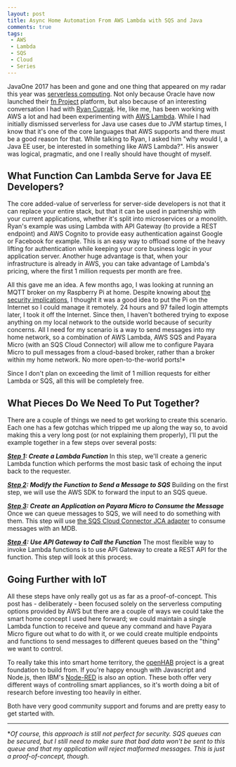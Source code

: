 ```yaml
---
layout: post
title: Async Home Automation From AWS Lambda with SQS and Java
comments: true
tags: 
 - AWS
 - Lambda
 - SQS
 - Cloud
 - Series
---
```


JavaOne 2017 has been and gone and one thing that appeared on my radar this year was [serverless computing](https://martinfowler.com/articles/serverless.html). Not only because Oracle have now launched their [fn Project](http://fnproject.io/) platform, but also because of an interesting conversation I had with [Ryan Cuprak](https://www.slideshare.net/rcuprak). He, like me, has been working with AWS a lot and had been experimenting with [AWS Lambda](http://docs.aws.amazon.com/lambda/latest/dg/welcome.html). While I had initially dismissed serverless for Java use cases due to JVM startup times, I know that it's one of the core languages that AWS supports and there must be a good reason for that. While talking to Ryan, I asked him "why would I, a Java EE user, be interested in something like AWS Lambda?". His answer was logical, pragmatic, and one I really should have thought of myself.

## What Function Can Lambda Serve for Java EE Developers?
The core added-value of serverless for server-side developers is not that it can replace your entire stack, but that it can be used in partnership with your current applications, whether it's split into microservices or a monolith. Ryan's example was using Lambda with API Gateway (to provide a REST endpoint) and AWS Cognito to provide easy authentication against Google or Facebook for example. This is an easy way to offload some of the heavy lifting for authentication while keeping your core business logic in your application server. Another huge advantage is that, when your infrastructure is already in AWS, you can take advantage of Lambda's pricing, where the first 1 million requests per month are free.

All this gave me an idea. A few months ago, I was looking at running an MQTT broker on my Raspberry Pi at home. Despite knowing about [the security implications](https://www.raspberrypi.org/blog/a-security-update-for-raspbian-pixel/), I thought it was a good idea to put the Pi on the Internet so I could manage it remotely. 24 hours and 97 failed login attempts later, I took it off the Internet. Since then, I haven't bothered trying to expose anything on my local network to the outside world because of security concerns. All I need for my scenario is a way to send messages into my home network, so a combination of AWS Lambda, AWS SQS and Payara Micro (with an SQS Cloud Connector) will allow me to configure Payara Micro to pull messages from a cloud-based broker, rather than a broker within my home network. No more open-to-the-world ports!*

Since I don't plan on exceeding the limit of 1 million requests for either Lambda or SQS, all this will be completely free.

## What Pieces Do We Need To Put Together?
There are a couple of things we need to get working to create this scenario. Each one has a few gotchas which tripped me up along the way so, to avoid making this a very long post (or not explaining them properly), I'll put the example together in a few steps over several posts:

***[Step 1](): Create a Lambda Function***
In this step, we'll create a generic Lambda function which performs the most basic task of echoing the input back to the requester.

***[Step 2](): Modify the Function to Send a Message to SQS***
Building on the first step, we will use the AWS SDK to forward the input to an SQS queue.

***[Step 3](): Create an Application on Payara Micro to Consume the Message***
Once we can queue messages to SQS, we will need to do something with them. This step will use [the SQS Cloud Connector JCA adapter](https://github.com/payara/Cloud-Connectors/tree/master/AmazonSQS) to consume messages with an MDB.

***[Step 4](): Use API Gateway to Call the Function***
The most flexible way to invoke Lambda functions is to use API Gateway to create a REST API for the function. This step will look at this process.

## Going Further with IoT
All these steps have only really got us as far as a proof-of-concept. This post has - deliberately - been focused solely on the serverless computing options provided by AWS but there are a couple of ways we could take the smart home concept I used here forward; we could maintain a single Lambda function to receive and queue any command and have Payara Micro figure out what to do with it, or we could create multiple endpoints and functions to send messages to different queues based on the "thing" we want to control.

To really take this into smart home territory, the [openHAB](https://www.openhab.org/) project is a great foundation to build from. If you're happy enough with Javascript and Node.js, then IBM's [Node-RED](https://nodered.org/) is also an option. These both offer very different ways of controlling smart appliances, so it's worth doing a bit of research before investing too heavily in either.

Both have very good community support and forums and are pretty easy to get started with.

----

*_Of course, this approach is still not perfect for security. SQS queues can be secured, but I still need to make sure that bad data won't be sent to this queue and that my application will reject malformed messages. This is just a proof-of-concept, though._
